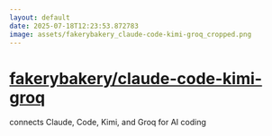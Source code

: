 ```yaml
---
layout: default
date: 2025-07-18T12:23:53.872783
image: assets/fakerybakery_claude-code-kimi-groq_cropped.png
---
```


# [fakerybakery/claude-code-kimi-groq](https://github.com/fakerybakery/claude-code-kimi-groq)

connects Claude, Code, Kimi, and Groq for AI coding
